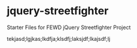 # jquery-streetfighter
Starter Files for FEWD jQuery Streetfighter Project

tekjasd;lgjkas;lkdfja;klsdfj;laksjdf;lkajsdf;lj
